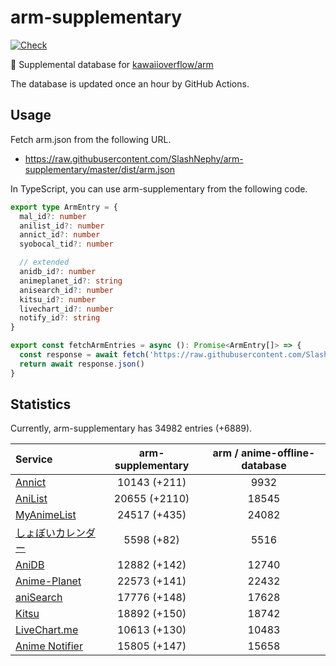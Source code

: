 # arm-supplementary

[![Check](https://github.com/SlashNephy/arm-supplementary/actions/workflows/check-node.yml/badge.svg)](https://github.com/SlashNephy/arm-supplementary/actions/workflows/check-node.yml)

💊 Supplemental database for [kawaiioverflow/arm](https://github.com/kawaiioverflow/arm)

The database is updated once an hour by GitHub Actions.

## Usage

Fetch arm.json from the following URL.

- https://raw.githubusercontent.com/SlashNephy/arm-supplementary/master/dist/arm.json

In TypeScript, you can use arm-supplementary from the following code.

```TypeScript
export type ArmEntry = {
  mal_id?: number
  anilist_id?: number
  annict_id?: number
  syobocal_tid?: number

  // extended
  anidb_id?: number
  animeplanet_id?: string
  anisearch_id?: number
  kitsu_id?: number
  livechart_id?: number
  notify_id?: string
}

export const fetchArmEntries = async (): Promise<ArmEntry[]> => {
  const response = await fetch('https://raw.githubusercontent.com/SlashNephy/arm-supplementary/master/dist/arm.json')
  return await response.json()
}
```

## Statistics

Currently, arm-supplementary has 34982 entries (+6889).

| Service                                     | arm-supplementary | arm / anime-offline-database |
| :------------------------------------------ | :---------------: | :--------------------------: |
| [Annict](https://annict.com)                |   10143 (+211)    |             9932             |
| [AniList](https://anilist.co)               |   20655 (+2110)   |            18545             |
| [MyAnimeList](https://myanimelist.net)      |   24517 (+435)    |            24082             |
| [しょぼいカレンダー](https://cal.syoboi.jp) |    5598 (+82)     |             5516             |
| [AniDB](https://anidb.net)                  |   12882 (+142)    |            12740             |
| [Anime-Planet](https://anime-planet.com)    |   22573 (+141)    |            22432             |
| [aniSearch](https://anisearch.com)          |   17776 (+148)    |            17628             |
| [Kitsu](https://kitsu.io)                   |   18892 (+150)    |            18742             |
| [LiveChart.me](https://livechart.me)        |   10613 (+130)    |            10483             |
| [Anime Notifier](https://notify.moe)        |   15805 (+147)    |            15658             |
